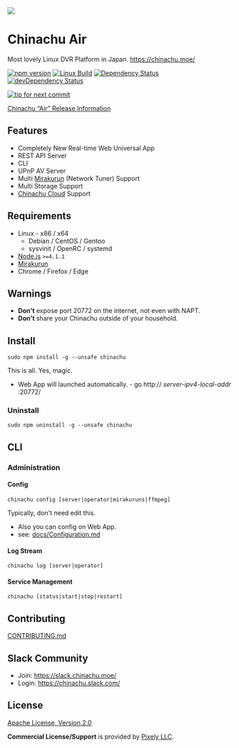 ![](https://yabumi.cc/14ecf8c4f119f2be2933bd85.svg)

# Chinachu Air

Most lovely Linux DVR Platform in Japan.
<https://chinachu.moe/>

[![npm version][npm-img]][npm-url]
[![Linux Build][travis-img]][travis-url]
[![Dependency Status][dep-img]][dep-url]
[![devDependency Status][devdep-img]][devdep-url]

[![tip for next commit][tip-img]][tip-url]

[Chinachu “Air” Release Information](https://github.com/kanreisa/Chinachu/wiki/Air)

## Features

* Completely New Real-time Web Universal App
* REST API Server
* CLI
* UPnP AV Server
* Multi [Mirakurun](https://github.com/kanreisa/Mirakurun) (Network Tuner) Support
* Multi Storage Support
* [Chinachu Cloud](https://cc.chinachu.moe/) Support

## Requirements

* Linux - x86 / x64
  - Debian / CentOS / Gentoo
  - sysvinit / OpenRC / systemd
* [Node.js](nodejs.org/) `>=4.1.1`
* [Mirakurun](https://github.com/kanreisa/Mirakurun)
* Chrome / Firefox / Edge

## Warnings

* **Don't** expose port 20772 on the internet, not even with NAPT.
* **Don't** share your Chinachu outside of your household.

## Install

```
sudo npm install -g --unsafe chinachu
```
This is all. Yes, magic.

* Web App will launched automatically. - go http:// _server-ipv4-local-addr_ :20772/

### Uninstall

```
sudo npm uninstall -g --unsafe chinachu
```

## CLI

### Administration

#### Config

```
chinachu config [server|operator|mirakuruns|ffmpeg]
```
Typically, don't need edit this.

* Also you can config on Web App.
* see: [docs/Configuration.md](docs/Configuration.md)

#### Log Stream

```
chinachu log [server|operator]
```

#### Service Management

```
chinachu [status|start|stop|restart]
```

## Contributing

[CONTRIBUTING.md](CONTRIBUTING.md)

## Slack Community

* Join: https://slack.chinachu.moe/
* Login: https://chinachu.slack.com/

## License

[Apache License, Version 2.0](LICENSE)

**Commercial License/Support** is provided by [Pixely LLC](https://pixely.jp/).

[npm-img]: https://img.shields.io/npm/v/chinachu.svg?style=flat-square
[npm-url]: https://npmjs.org/package/chinachu
[travis-img]: https://img.shields.io/travis/kanreisa/Chinachu.svg?style=flat-square
[travis-url]: https://travis-ci.org/kanreisa/Chinachu
[dep-img]: https://david-dm.org/kanreisa/Chinachu.svg?style=flat-square
[dep-url]: https://david-dm.org/kanreisa/Chinachu
[devdep-img]: https://david-dm.org/kanreisa/Chinachu/dev-status.svg?style=flat-square
[devdep-url]: https://david-dm.org/kanreisa/Chinachu#info=devDependencies
[tip-img]: http://tip4commit.com/projects/689.svg
[tip-url]: http://tip4commit.com/projects/689